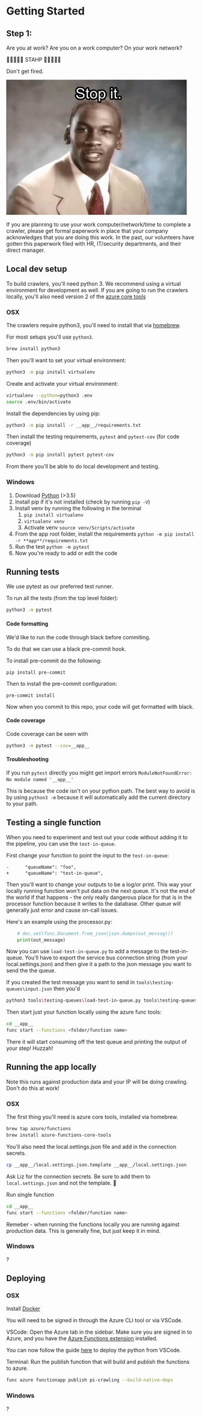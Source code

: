 # Getting Started

## Step 1:

Are you at work? Are you on a work computer? On your work network?

🛑🛑🛑🛑🛑 STAHP 🛑🛑🛑🛑🛑

Don't get fired.

![mj](./imgs/stahp.gif)

If you are planning to use your work computer/network/time to complete a crawler, please get formal paperwork in place that your company acknowledges that you are doing this work. In the past, our volunteers have gotten this paperwork filed with HR, IT/security departments, and their direct manager.

## Local dev setup

To build crawlers, you'll need python 3. We recommend using a virtual environment for development as well. If you are going to run the crawlers locally, you'll also need version 2 of the [azure core tools](https://docs.microsoft.com/en-us/azure/azure-functions/functions-run-local)

### OSX

The crawlers require python3, you'll need to install that via [homebrew](https://brew.sh/).

For most setups you'll use `python3`.

```bash
brew install python3
```

Then you'll want to set your virtual environment:

```bash
python3 -m pip install virtualenv
```

Create and activate your virtual environment:

```bash
virtualenv --python=python3 .env
source .env/bin/activate
```

Install the dependencies by using pip:

```bash
python3 -m pip install -r __app__/requirements.txt
```

Then install the testing requirements, `pytest` and `pytest-cov` (for code coverage)

```bash
python3 -m pip install pytest pytest-cov
```

From there you'll be able to do local development and testing.

### Windows

1. Download [Python](https://www.python.org/downloads/) (>3.5)
2. Install pip if it's not installed (check by running `pip -V`)
3. Install venv by running the following in the terminal
    1. `pip install virtualenv`
    2. `virtualenv venv`
    3. Activate venv `source venv/Scripts/activate`
4. From the app root folder, install the requirements `python -m pip install -r **app**/requirements.txt`
5. Run the test `python -m pytest`
6. Now you're ready to add or edit the code

## Running tests

We use pytest as our preferred test runner.

To run all the tests (from the top level folder):

```bash
python3 -m pytest
```

#### Code formatting

We'd like to run the code through black before commiting.

To do that we can use a black pre-commit hook.

To install pre-commit do the following:

```
pip install pre-commit
```

Then to install the pre-commit configuration:

```
pre-commit install
```

Now when you commit to this repo, your code will get formatted with black.

#### Code coverage

Code coverage can be seen with

```bash
python3 -m pytest --cov=__app__
```

#### Troubleshooting

If you run `pytest` directly you might get import errors `ModuleNotFoundError: No module named '__app__'`

This is because the code isn't on your python path. The best way to avoid is by using `python3 -m` because it will automatically add the current directory to your path.

## Testing a single function

When you need to experiment and test out your code without adding it to the pipeline, you can use the `test-in-queue`.

First change your function to point the input to the `test-in-queue`:

```git
-      "queueName": "foo",
+      "queueName": "test-in-queue",
```

Then you'll want to change your outputs to be a log/or print. This way your locally running function won't put data on the next queue. It's not the end of the world if that happens - the only really dangerous place for that is in the processor function because it writes to the database. Other queue will generally just error and cause on-call issues.

Here's an example using the processor.py:

```python
    # doc.set(func.Document.from_json(json.dumps(out_messag)))
    print(out_message)
```

Now you can use `load-test-in-queue.py` to add a message to the test-in-queue. You'll have to export the service bus connection string (from your local.settings.json) and then give it a path to the json message you want to send the the queue.

If you created the test message you want to send in `tools\testing-queues\input.json` then you'd

```bash
python3 tools\testing-queues\load-test-in-queue.py tools\testing-queues\input.json
```

Then start just your function locally using the azure func tools:

```bash
cd __app__
func start --functions <folder/function name>
```

There it will start consuming off the test queue and printing the output of your step! Huzzah!

## Running the app locally

Note this runs against production data and your IP will be doing crawling. Don't do this at work!

### OSX

The first thing you'll need is azure core tools, installed via homebrew.

```bash
brew tap azure/functions
brew install azure-functions-core-tools
```

You'll also need the local.settings.json file and add in the connection secrets.

```bash
cp __app__/local.settings.json.template __app__/local.settings.json
```

Ask Liz for the connection secrets. Be sure to add them to `local.settings.json` and not the template. 🙂

Run single function

```bash
cd __app__
func start --functions <folder/function name>
```

Remeber - when running the functions locally you are running against production data. This is generally fine, but just keep it in mind.

### Windows

?

## Deploying

### OSX

Install [Docker](https://docs.docker.com/docker-for-mac/install/)

You will need to be signed in through the Azure CLI tool or via VSCode.

VSCode:
Open the Azure tab in the sidebar. Make sure you are signed in to Azure, and you have the [Azure Functions extension](https://marketplace.visualstudio.com/items?itemName=ms-azuretools.vscode-azurefunctions) installed.

You can now follow the guide [here](https://docs.microsoft.com/en-us/azure/developer/python/tutorial-vs-code-serverless-python-05) to deploy the python from VSCode.

Terminal:
Run the publish function that will build and publish the functions to azure.

```bash
func azure functionapp publish pi-crawling --build-native-deps
```

### Windows

?
